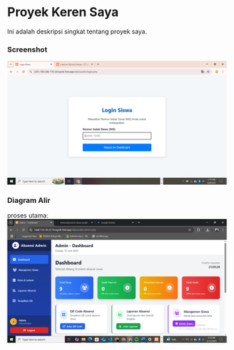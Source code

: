 # Proyek Keren Saya

Ini adalah deskripsi singkat tentang proyek saya.

### Screenshot
![Halaman Utama Aplikasi](Screenshot(365).png)

### Diagram Alir
proses utama:
![Proses](Screenshot(368).png)
